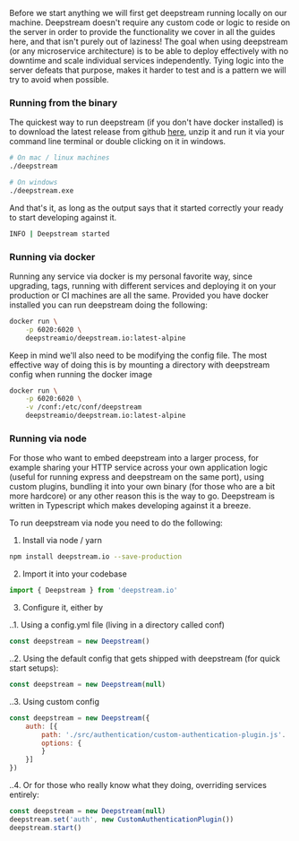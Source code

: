 Before we start anything we will first get deepstream running locally on our machine. Deepstream doesn't require any custom code or logic to reside on the server in order to provide the functionality we cover in all the guides here, and that isn't purely out of laziness! The goal when using deepstream (or any microservice architecture) is to be able to deploy effectively with no downtime and scale individual services independently. Tying logic into the server defeats that purpose, makes it harder to test and is a pattern we will try to avoid when possible.

### Running from the binary

The quickest way to run deepstream (if you don't have docker installed) is to download the latest release from github [here](https://github.com/deepstreamIO/deepstream.io/releases), unzip it and run it via your command line terminal or double clicking on it in windows.

```bash
# On mac / linux machines
./deepstream

# On windows
./deepstream.exe
```

And that's it, as long as the output says that it started correctly your ready to start developing against it.

```bash
INFO | Deepstream started
```

### Running via docker

Running any service via docker is my personal favorite way, since upgrading, tags, running with different services and deploying it on your production or CI machines are all the same. Provided you have docker installed you can run deepstream doing the following:

```bash
docker run \
    -p 6020:6020 \
    deepstreamio/deepstream.io:latest-alpine
```

Keep in mind we'll also need to be modifying the config file. The most effective way of doing this is by mounting a directory with deepstream config when running the docker image

```bash
docker run \
    -p 6020:6020 \
    -v /conf:/etc/conf/deepstream
    deepstreamio/deepstream.io:latest-alpine
```

### Running via node

For those who want to embed deepstream into a larger process, for example sharing your HTTP service across your own application logic (useful for running express and deepstream on the same port), using custom plugins, bundling it into your own binary (for those who are a bit more hardcore) or any other reason this is the way to go. Deepstream is written in Typescript which makes developing against it a breeze.

To run deepstream via node you need to do the following:

1. Install via node / yarn

```bash
npm install deepstream.io --save-production
```

2. Import it into your codebase

```js
import { Deepstream } from 'deepstream.io'
```

3. Configure it, either by

..1. Using a config.yml file (living in a directory called conf)

```js
const deepstream = new Deepstream()
```

..2. Using the default config that gets shipped with deepstream (for quick start setups):

```js
const deepstream = new Deepstream(null)
```

..3. Using custom config

```js
const deepstream = new Deepstream({
    auth: [{
        path: './src/authentication/custom-authentication-plugin.js'.
        options: {
        }
    }]
})
```

..4. Or for those who really know what they doing, overriding services entirely:

```js
const deepstream = new Deepstream(null)
deepstream.set('auth', new CustomAuthenticationPlugin())
deepstream.start()
```
